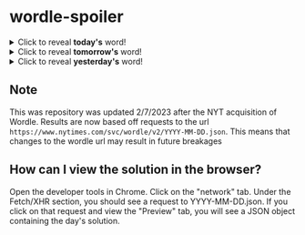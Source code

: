 # wordle-spoiler

<details>
  <summary>Click to reveal <b>today's</b> word!</summary>
  <br>
  <b> aglow </b>
</details>

<details>
  <summary>Click to reveal <b>tomorrow's</b> word!</summary>
  <br>
  <b> cocoa </b>
</details>

<details>
  <summary>Click to reveal <b>yesterday's</b> word!</summary>
  <br>
  <b> ghoul </b>
</details>

## Note
This was repository was updated 2/7/2023 after the NYT acquisition of Wordle. Results are now based off requests to the url `https://www.nytimes.com/svc/wordle/v2/YYYY-MM-DD.json`. This means that changes to the wordle url may result in future breakages

## How can I view the solution in the browser?
Open the developer tools in Chrome. Click on the "network" tab. Under the Fetch/XHR section, you should see a request to YYYY-MM-DD.json. If you click on that request and view the "Preview" tab, you will see a JSON object containing the day's solution.